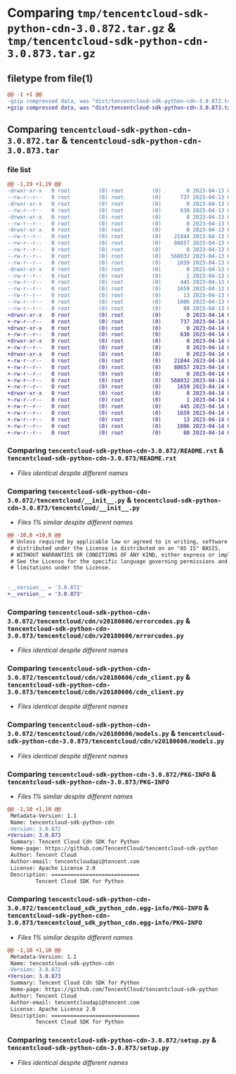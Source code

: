 # Comparing `tmp/tencentcloud-sdk-python-cdn-3.0.872.tar.gz` & `tmp/tencentcloud-sdk-python-cdn-3.0.873.tar.gz`

## filetype from file(1)

```diff
@@ -1 +1 @@
-gzip compressed data, was "dist/tencentcloud-sdk-python-cdn-3.0.872.tar", last modified: Thu Apr 13 00:23:37 2023, max compression
+gzip compressed data, was "dist/tencentcloud-sdk-python-cdn-3.0.873.tar", last modified: Fri Apr 14 00:24:06 2023, max compression
```

## Comparing `tencentcloud-sdk-python-cdn-3.0.872.tar` & `tencentcloud-sdk-python-cdn-3.0.873.tar`

### file list

```diff
@@ -1,19 +1,19 @@
-drwxr-xr-x   0 root         (0) root         (0)        0 2023-04-13 00:23:37.000000 tencentcloud-sdk-python-cdn-3.0.872/
--rw-r--r--   0 root         (0) root         (0)      737 2023-04-13 00:23:36.000000 tencentcloud-sdk-python-cdn-3.0.872/README.rst
-drwxr-xr-x   0 root         (0) root         (0)        0 2023-04-13 00:23:37.000000 tencentcloud-sdk-python-cdn-3.0.872/tencentcloud/
--rw-r--r--   0 root         (0) root         (0)      630 2023-04-13 00:23:36.000000 tencentcloud-sdk-python-cdn-3.0.872/tencentcloud/__init__.py
-drwxr-xr-x   0 root         (0) root         (0)        0 2023-04-13 00:23:37.000000 tencentcloud-sdk-python-cdn-3.0.872/tencentcloud/cdn/
--rw-r--r--   0 root         (0) root         (0)        0 2023-04-13 00:23:36.000000 tencentcloud-sdk-python-cdn-3.0.872/tencentcloud/cdn/__init__.py
-drwxr-xr-x   0 root         (0) root         (0)        0 2023-04-13 00:23:37.000000 tencentcloud-sdk-python-cdn-3.0.872/tencentcloud/cdn/v20180606/
--rw-r--r--   0 root         (0) root         (0)    21844 2023-04-13 00:23:36.000000 tencentcloud-sdk-python-cdn-3.0.872/tencentcloud/cdn/v20180606/errorcodes.py
--rw-r--r--   0 root         (0) root         (0)    80657 2023-04-13 00:23:36.000000 tencentcloud-sdk-python-cdn-3.0.872/tencentcloud/cdn/v20180606/cdn_client.py
--rw-r--r--   0 root         (0) root         (0)        0 2023-04-13 00:23:36.000000 tencentcloud-sdk-python-cdn-3.0.872/tencentcloud/cdn/v20180606/__init__.py
--rw-r--r--   0 root         (0) root         (0)   568032 2023-04-13 00:23:36.000000 tencentcloud-sdk-python-cdn-3.0.872/tencentcloud/cdn/v20180606/models.py
--rw-r--r--   0 root         (0) root         (0)     1659 2023-04-13 00:23:37.000000 tencentcloud-sdk-python-cdn-3.0.872/PKG-INFO
-drwxr-xr-x   0 root         (0) root         (0)        0 2023-04-13 00:23:37.000000 tencentcloud-sdk-python-cdn-3.0.872/tencentcloud_sdk_python_cdn.egg-info/
--rw-r--r--   0 root         (0) root         (0)        1 2023-04-13 00:23:37.000000 tencentcloud-sdk-python-cdn-3.0.872/tencentcloud_sdk_python_cdn.egg-info/dependency_links.txt
--rw-r--r--   0 root         (0) root         (0)      445 2023-04-13 00:23:37.000000 tencentcloud-sdk-python-cdn-3.0.872/tencentcloud_sdk_python_cdn.egg-info/SOURCES.txt
--rw-r--r--   0 root         (0) root         (0)     1659 2023-04-13 00:23:37.000000 tencentcloud-sdk-python-cdn-3.0.872/tencentcloud_sdk_python_cdn.egg-info/PKG-INFO
--rw-r--r--   0 root         (0) root         (0)       13 2023-04-13 00:23:37.000000 tencentcloud-sdk-python-cdn-3.0.872/tencentcloud_sdk_python_cdn.egg-info/top_level.txt
--rw-r--r--   0 root         (0) root         (0)     1006 2023-04-13 00:23:36.000000 tencentcloud-sdk-python-cdn-3.0.872/setup.py
--rw-r--r--   0 root         (0) root         (0)       88 2023-04-13 00:23:37.000000 tencentcloud-sdk-python-cdn-3.0.872/setup.cfg
+drwxr-xr-x   0 root         (0) root         (0)        0 2023-04-14 00:24:06.000000 tencentcloud-sdk-python-cdn-3.0.873/
+-rw-r--r--   0 root         (0) root         (0)      737 2023-04-14 00:24:06.000000 tencentcloud-sdk-python-cdn-3.0.873/README.rst
+drwxr-xr-x   0 root         (0) root         (0)        0 2023-04-14 00:24:06.000000 tencentcloud-sdk-python-cdn-3.0.873/tencentcloud/
+-rw-r--r--   0 root         (0) root         (0)      630 2023-04-14 00:24:06.000000 tencentcloud-sdk-python-cdn-3.0.873/tencentcloud/__init__.py
+drwxr-xr-x   0 root         (0) root         (0)        0 2023-04-14 00:24:06.000000 tencentcloud-sdk-python-cdn-3.0.873/tencentcloud/cdn/
+-rw-r--r--   0 root         (0) root         (0)        0 2023-04-14 00:24:06.000000 tencentcloud-sdk-python-cdn-3.0.873/tencentcloud/cdn/__init__.py
+drwxr-xr-x   0 root         (0) root         (0)        0 2023-04-14 00:24:06.000000 tencentcloud-sdk-python-cdn-3.0.873/tencentcloud/cdn/v20180606/
+-rw-r--r--   0 root         (0) root         (0)    21844 2023-04-14 00:24:06.000000 tencentcloud-sdk-python-cdn-3.0.873/tencentcloud/cdn/v20180606/errorcodes.py
+-rw-r--r--   0 root         (0) root         (0)    80657 2023-04-14 00:24:06.000000 tencentcloud-sdk-python-cdn-3.0.873/tencentcloud/cdn/v20180606/cdn_client.py
+-rw-r--r--   0 root         (0) root         (0)        0 2023-04-14 00:24:06.000000 tencentcloud-sdk-python-cdn-3.0.873/tencentcloud/cdn/v20180606/__init__.py
+-rw-r--r--   0 root         (0) root         (0)   568032 2023-04-14 00:24:06.000000 tencentcloud-sdk-python-cdn-3.0.873/tencentcloud/cdn/v20180606/models.py
+-rw-r--r--   0 root         (0) root         (0)     1659 2023-04-14 00:24:06.000000 tencentcloud-sdk-python-cdn-3.0.873/PKG-INFO
+drwxr-xr-x   0 root         (0) root         (0)        0 2023-04-14 00:24:06.000000 tencentcloud-sdk-python-cdn-3.0.873/tencentcloud_sdk_python_cdn.egg-info/
+-rw-r--r--   0 root         (0) root         (0)        1 2023-04-14 00:24:06.000000 tencentcloud-sdk-python-cdn-3.0.873/tencentcloud_sdk_python_cdn.egg-info/dependency_links.txt
+-rw-r--r--   0 root         (0) root         (0)      445 2023-04-14 00:24:06.000000 tencentcloud-sdk-python-cdn-3.0.873/tencentcloud_sdk_python_cdn.egg-info/SOURCES.txt
+-rw-r--r--   0 root         (0) root         (0)     1659 2023-04-14 00:24:06.000000 tencentcloud-sdk-python-cdn-3.0.873/tencentcloud_sdk_python_cdn.egg-info/PKG-INFO
+-rw-r--r--   0 root         (0) root         (0)       13 2023-04-14 00:24:06.000000 tencentcloud-sdk-python-cdn-3.0.873/tencentcloud_sdk_python_cdn.egg-info/top_level.txt
+-rw-r--r--   0 root         (0) root         (0)     1006 2023-04-14 00:24:06.000000 tencentcloud-sdk-python-cdn-3.0.873/setup.py
+-rw-r--r--   0 root         (0) root         (0)       88 2023-04-14 00:24:06.000000 tencentcloud-sdk-python-cdn-3.0.873/setup.cfg
```

### Comparing `tencentcloud-sdk-python-cdn-3.0.872/README.rst` & `tencentcloud-sdk-python-cdn-3.0.873/README.rst`

 * *Files identical despite different names*

### Comparing `tencentcloud-sdk-python-cdn-3.0.872/tencentcloud/__init__.py` & `tencentcloud-sdk-python-cdn-3.0.873/tencentcloud/__init__.py`

 * *Files 1% similar despite different names*

```diff
@@ -10,8 +10,8 @@
 # Unless required by applicable law or agreed to in writing, software
 # distributed under the License is distributed on an "AS IS" BASIS,
 # WITHOUT WARRANTIES OR CONDITIONS OF ANY KIND, either express or implied.
 # See the License for the specific language governing permissions and
 # limitations under the License.
 
 
-__version__ = '3.0.872'
+__version__ = '3.0.873'
```

### Comparing `tencentcloud-sdk-python-cdn-3.0.872/tencentcloud/cdn/v20180606/errorcodes.py` & `tencentcloud-sdk-python-cdn-3.0.873/tencentcloud/cdn/v20180606/errorcodes.py`

 * *Files identical despite different names*

### Comparing `tencentcloud-sdk-python-cdn-3.0.872/tencentcloud/cdn/v20180606/cdn_client.py` & `tencentcloud-sdk-python-cdn-3.0.873/tencentcloud/cdn/v20180606/cdn_client.py`

 * *Files identical despite different names*

### Comparing `tencentcloud-sdk-python-cdn-3.0.872/tencentcloud/cdn/v20180606/models.py` & `tencentcloud-sdk-python-cdn-3.0.873/tencentcloud/cdn/v20180606/models.py`

 * *Files identical despite different names*

### Comparing `tencentcloud-sdk-python-cdn-3.0.872/PKG-INFO` & `tencentcloud-sdk-python-cdn-3.0.873/PKG-INFO`

 * *Files 1% similar despite different names*

```diff
@@ -1,10 +1,10 @@
 Metadata-Version: 1.1
 Name: tencentcloud-sdk-python-cdn
-Version: 3.0.872
+Version: 3.0.873
 Summary: Tencent Cloud Cdn SDK for Python
 Home-page: https://github.com/TencentCloud/tencentcloud-sdk-python
 Author: Tencent Cloud
 Author-email: tencentcloudapi@tencent.com
 License: Apache License 2.0
 Description: ============================
         Tencent Cloud SDK for Python
```

### Comparing `tencentcloud-sdk-python-cdn-3.0.872/tencentcloud_sdk_python_cdn.egg-info/PKG-INFO` & `tencentcloud-sdk-python-cdn-3.0.873/tencentcloud_sdk_python_cdn.egg-info/PKG-INFO`

 * *Files 1% similar despite different names*

```diff
@@ -1,10 +1,10 @@
 Metadata-Version: 1.1
 Name: tencentcloud-sdk-python-cdn
-Version: 3.0.872
+Version: 3.0.873
 Summary: Tencent Cloud Cdn SDK for Python
 Home-page: https://github.com/TencentCloud/tencentcloud-sdk-python
 Author: Tencent Cloud
 Author-email: tencentcloudapi@tencent.com
 License: Apache License 2.0
 Description: ============================
         Tencent Cloud SDK for Python
```

### Comparing `tencentcloud-sdk-python-cdn-3.0.872/setup.py` & `tencentcloud-sdk-python-cdn-3.0.873/setup.py`

 * *Files identical despite different names*


